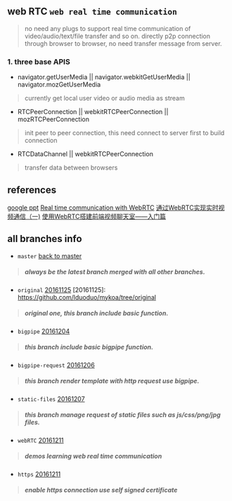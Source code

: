 ## web RTC `web real time communication`
> no need any plugs to support real time communication of video/audio/text/file transfer and so on.
> directly p2p connection through browser to browser, no need transfer message from server.

### 1. three base APIS
+ navigator.getUserMedia || navigator.webkitGetUserMedia || navigator.mozGetUserMedia
 > currently get local user video or audio media as stream
+ RTCPeerConnection || webkitRTCPeerConnection || mozRTCPeerConnection
 > init peer to peer connection, this need connect to server first to build connection 
+ RTCDataChannel || webkitRTCPeerConnection
 > transfer data between browsers

## references
[google ppt](http://io13webrtc.appspot.com/#1)
[Real time communication with WebRTC](https://codelabs.developers.google.com/codelabs/webrtc-web/#3)
[通过WebRTC实现实时视频通信（一)](https://www.oschina.net/question/156697_172887)
[使用WebRTC搭建前端视频聊天室——入门篇](https://segmentfault.com/a/1190000000436544)

## all branches info

+ `master` [back to master](https://github.com/lduoduo/mykoa)
 > ##### always be the latest branch merged with all other branches.

+ `original` [20161125](https://github.com/lduoduo/mykoa/tree/original)
[20161125]: https://github.com/lduoduo/mykoa/tree/original
 > ##### original one, this branch include basic function.
 
+ `bigpipe` [20161204](https://github.com/lduoduo/mykoa/tree/bigpipe)
 > ##### this branch include basic bigpipe function.

+ `bigpipe-request` [20161206](https://github.com/lduoduo/mykoa/tree/bigpipe-request)
 > ##### this branch render template with http request use bigpipe.

+ `static-files` [20161207](https://github.com/lduoduo/mykoa/tree/static-files)
 > ##### this branch manage request of static files such as js/css/png/jpg files.

+ `webRTC` [20161211](https://github.com/lduoduo/mykoa/tree/webRTC)
 > ##### demos learning web real time communication

+ `https` [20161211](https://github.com/lduoduo/mykoa/tree/https)
 > ##### enable https connection use self signed certificate
